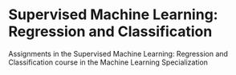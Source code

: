 # Supervised Machine Learning: Regression and Classification
Assignments in the Supervised Machine Learning: Regression and Classification course in the Machine Learning Specialization
